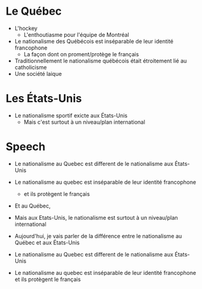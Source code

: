 # Le Québec

- L'hockey
    - L'enthoutiasme pour l'équipe de Montréal
- Le nationalisme des Québécois est inséparable de leur identité francophone
    - La façon dont on proment/protège le français
- Traditionnellement le nationalisme québécois était étroitement lié au catholicisme
- Une société laique

# Les États-Unis

- Le nationalisme sportif exicte aux États-Unis
    - Mais c'est surtout à un niveau/plan international

# Speech

- Le nationalisme au Quebec est different de le nationalisme aux États-Unis
- Le nationalisme au quebec est inséparable de leur identité francophone
    - et ils protègent le français
- Et au Québec, 
- Mais aux Etats-Unis, le nationalisme est surtout à un niveau/plan international

- Aujourd'hui, je vais parler de la différence entre le nationalisme au Québec et aux États-Unis
- Le nationalisme au Quebec est different de le nationalisme aux États-Unis
- Le nationalisme au quebec est inséparable de leur identité francophone et ils protègent le français
